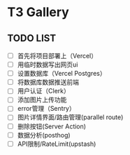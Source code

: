 # T3 Gallery

## TODO LIST

- [ ] 首先将项目部署上（Vercel）
- [ ] 用临时数据写出网页ui
- [ ] 设置数据库（Vercel Postgres）
- [ ] 将数据库数据推送前端
- [ ] 用户认证（Clerk）
- [ ] 添加图片上传功能
- [ ] error管理（Sentry）
- [ ] 图片详情界面/路由管理(parallel route)
- [ ] 删除按钮(Server Action)
- [ ] 数据分析(posthog)
- [ ] API限制/RateLimit(upstash)
